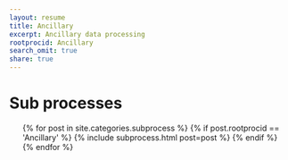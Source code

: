 ```yaml
---
layout: resume
title: Ancillary
excerpt: Ancillary data processing
rootprocid: Ancillary
search_omit: true
share: true
---
```


<h1 class='foot-description'>Sub processes</h1>
<ul class='post-list'>
{% for post in site.categories.subprocess %}
  {% if post.rootprocid == 'Ancillary' %}
    {% include subprocess.html post=post %}
  {% endif %}
{% endfor %}
</ul>

